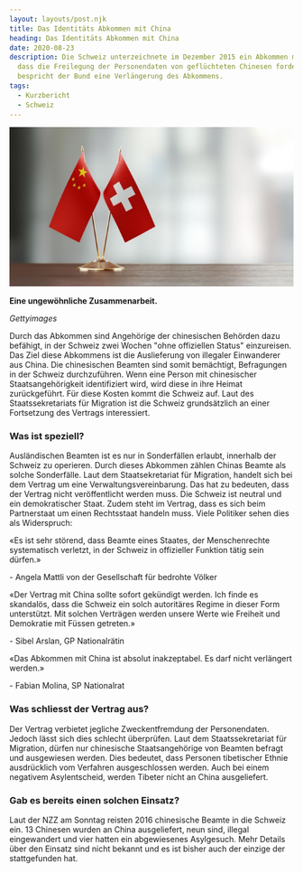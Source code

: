 ```yaml
---
layout: layouts/post.njk
title: Das Identitäts Abkommen mit China
heading: Das Identitäts Abkommen mit China
date: 2020-08-23
description: Die Schweiz unterzeichnete im Dezember 2015 ein Abkommen mit China,
  dass die Freilegung der Personendaten von geflüchteten Chinesen fordert. Nun
  bespricht der Bund eine Verlängerung des Abkommens.
tags:
  - Kurzbericht
  - Schweiz
---
```

![Gettyimages](/img/gettyimages.jpg "Gettyimages")

**Eine ungewöhnliche Zusammenarbeit.**

*Gettyimages*

Durch das Abkommen sind Angehörige der chinesischen Behörden dazu befähigt, in der Schweiz zwei Wochen "ohne offiziellen Status" einzureisen. Das Ziel diese Abkommens ist die Auslieferung von illegaler Einwanderer aus China. Die chinesischen Beamten sind somit bemächtigt, Befragungen in der Schweiz durchzuführen. Wenn eine Person mit chinesischer Staatsangehörigkeit identifiziert wird, wird diese in ihre Heimat zurückgeführt. Für diese Kosten kommt die Schweiz auf. Laut des Staatssekretariats für Migration ist die Schweiz grundsätzlich an einer Fortsetzung des Vertrags interessiert.

### Was ist speziell?

Ausländischen Beamten ist es nur in Sonderfällen erlaubt, innerhalb der Schweiz zu operieren. Durch dieses Abkommen zählen Chinas Beamte als solche Sonderfälle.
Laut dem  Staatsekretariat für Migration, handelt sich bei dem Vertrag um eine Verwaltungsvereinbarung. Das hat zu bedeuten, dass der Vertrag nicht veröffentlicht werden muss.
Die Schweiz ist neutral und ein demokratischer Staat. Zudem steht im Vertrag, dass es sich beim Partnerstaat um einen Rechtsstaat handeln muss. Viele Politiker sehen dies als Widerspruch:

«Es ist sehr störend, dass Beamte eines Staates, der Menschenrechte systematisch verletzt, in der Schweiz in offizieller Funktion tätig sein dürfen.»

\- Angela Mattli von der Gesellschaft für bedrohte Völker

«Der Vertrag mit China sollte sofort gekündigt werden. Ich finde es skandalös, dass die Schweiz ein solch autoritäres Regime in dieser Form unterstützt. Mit solchen Verträgen werden unsere Werte wie Freiheit und Demokratie mit Füssen getreten.»

\- Sibel Arslan, GP Nationalrätin

«Das Abkommen mit China ist absolut inakzeptabel. Es darf nicht verlängert werden.»

\- Fabian Molina, SP Nationalrat

### Was schliesst der Vertrag aus?

Der Vertrag verbietet jegliche Zweckentfremdung der Personendaten. Jedoch lässt sich dies schlecht überprüfen.
Laut dem Staatssekretariat für Migration, dürfen nur chinesische Staatsangehörige von Beamten befragt und ausgewiesen werden. Dies bedeutet, dass Personen tibetischer Ethnie ausdrücklich vom Verfahren ausgeschlossen werden. Auch bei einem negativem Asylentscheid, werden Tibeter nicht an China ausgeliefert.

### Gab es bereits einen solchen Einsatz?

Laut der NZZ am Sonntag reisten 2016 chinesische Beamte in die Schweiz ein. 13 Chinesen wurden an China ausgeliefert, neun sind, illegal eingewandert und vier hatten ein abgewiesenes Asylgesuch. Mehr Details über den Einsatz sind nicht bekannt und es ist bisher auch der einzige der stattgefunden hat.